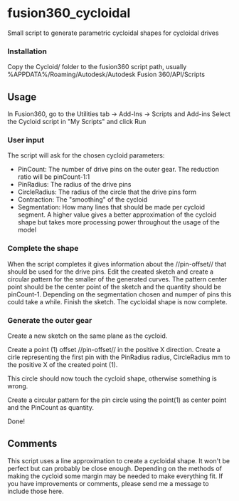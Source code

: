 # fusion360_cycloidal
Small script to generate parametric cycloidal shapes for cycloidal drives


### Installation

Copy the Cycloid/ folder to the fusion360 script path, usually 
%APPDATA%/Roaming/Autodesk/Autodesk Fusion 360/API/Scripts

## Usage

In Fusion360, go to the Utilities tab -> Add-Ins -> Scripts and Add-ins
Select the Cycloid script in "My Scripts" and click Run

### User input

The script will ask for the chosen cycloid parameters:
 * PinCount: The number of drive pins on the outer gear. The reduction ratio will be pinCount-1:1
 * PinRadius: The radius of the drive pins
 * CircleRadius: The radius of the circle that the drive pins form
 * Contraction: The "smoothing" of the cycloid
 * Segmentation: How many lines that should be made per cycloid segment. A higher value gives a better approximation of the cycloid shape but takes more processing power throughout the usage of the model

### Complete the shape

When the script completes it gives information about the //pin-offset// that should be used for the drive pins.
Edit the created sketch and create a circular pattern for the smaller of the generated curves. The pattern center point should be the center point of the sketch and the quantity should be pinCount-1. Depending on the segmentation chosen and numper of pins this could take a while.
Finish the sketch. The cycloidal shape is now complete.

### Generate the outer gear

Create a new sketch on the same plane as the cycloid.

Create a point (1) offset //pin-offset// in the positive X direction.
Create a cirle representing the first pin with the PinRadius radius, CircleRadius mm to the positive X of the created point (1).

This circle should now touch the cycloid shape, otherwise something is wrong.

Create a circular pattern for the pin circle using the point(1) as center point and the PinCount as quantity.

Done!


## Comments

This script uses a line approximation to create a cycloidal shape. It won't be perfect but can probably be close enough.
Depending on the methods of making the cycloid some margin may be needed to make everything fit.
If you have improvements or comments, please send me a message to include those here.
